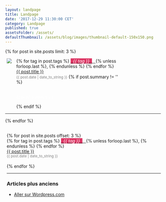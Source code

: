 ```yaml
---
layout: landpage
title: Landpage
date: '2017-12-29 11:30:00 CET'
category: Landpage
published: true
assetsFolder: /assets/
defaultThumbnail: /assets/blog/images/thumbnail-default-150x150.png
---
```


{% for post in site.posts limit: 3 %}


  <div style="margin-left:5px;float:left;">
    <a href="{{ post.url | relative_url  }}" ><img style="float:left;" src="{{ post.thumbnail | default: page.defaultThumbnail }}"> </a>
  </div>

  <div style="margin-left:15px;float:left;width:70%">
    {% for tag in post.tags %}
      <a href="/theme/index#{{ tag | slugify }}">
      <span style="background-color:#DD3664;color:white;font-style:italic;">&nbsp;&nbsp;{{ tag }}&nbsp;&nbsp;</span>&nbsp;&nbsp;
      </a>
      {% unless forloop.last %}, {% endunless %}
    {% endfor %}
    <br>
    <a href="{{ post.url | relative_url  }}">{{ post.title }}</a>
    <br>
    <small class="post-date" style="color:grey;">{{ post.date | date_to_string }}</small>
    {% if post.summary != '' %}
      <br><br>
      <p style="color:white;font-style:italic;">
      {{ post.summary }}
      </p>
    {% endif %}
  </div>

  <div style="clear: both;">
  </div>
  <hr>



{% endfor %}

<div style="margin-left:5px;margin-bottom:20px;">
<br>
{% for post in site.posts offset: 3 %}
  <div>
    {% for tag in post.tags %}
      <a href="/theme/index#{{ tag | slugify }}">
      <span style="background-color:#DD3664;color:white;font-style:italic;">&nbsp;&nbsp;{{ tag }}&nbsp;&nbsp;</span>&nbsp;&nbsp;
      </a>
      {% unless forloop.last %}, {% endunless %}
    {% endfor %}
    <br>
    <a href="{{ post.url | relative_url  }}">{{ post.title }}</a>
    <br>
    <small class="post-date" style="color:grey;">{{ post.date | date_to_string }}</small>
  </div>
  <br>
{% endfor %}
<hr>
</div>

<div style="margin-left:5px;margin-bottom:20px;">
  <h3>Articles plus anciens</h3>
  <ul>
    <li>
      <a href="https://cfalguiere.wordpress.com/"> Aller sur Wordpress.com</a>
    </li>
  </ul>
</div>

